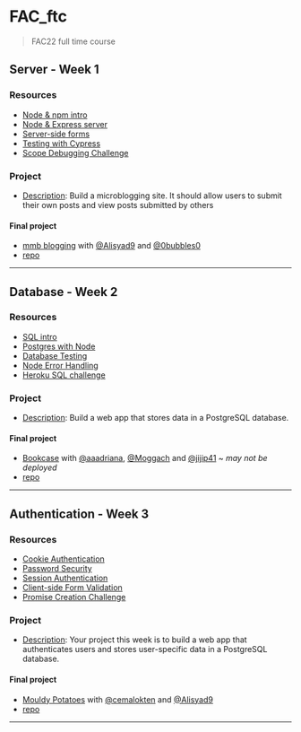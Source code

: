 # FAC_ftc

> FAC22 full time course

## Server - Week 1

### Resources

- [Node & npm intro](https://learn.foundersandcoders.com/workshops/node-npm-intro/)
- [Node & Express server](https://learn.foundersandcoders.com/workshops/node-express-server/)
- [Server-side forms](https://learn.foundersandcoders.com/workshops/server-side-forms/)
- [Testing with Cypress](https://learn.foundersandcoders.com/workshops/cypress-testing/)
- [Scope Debugging Challenge](https://learn.foundersandcoders.com/workshops/scope-challenge/)

### Project

- [Description](https://learn.foundersandcoders.com/course/syllabus/apprenticeship/server/project/): Build a microblogging site. It should allow users to submit their own posts and view posts submitted by others

#### Final project

- [mmb blogging](https://mmb-blog.herokuapp.com/) with [@Alisyad9](https://github.com/Alisyad9) and [@0bubbles0](https://github.com/0bubbles0)
- [repo](https://github.com/fac22/mmb-blogging)

---

## Database - Week 2

### Resources

- [SQL intro](https://learn.foundersandcoders.com/workshops/sql-intro/)
- [Postgres with Node](https://learn.foundersandcoders.com/workshops/node-postgres/)
- [Database Testing](https://learn.foundersandcoders.com/workshops/database-testing/)
- [Node Error Handling](https://learn.foundersandcoders.com/workshops/node-error-handling/)
- [Heroku SQL challenge](https://learn.foundersandcoders.com/workshops/heroku-sql-challenge/)

### Project

- [Description](https://learn.foundersandcoders.com/course/syllabus/apprenticeship/database/project/): Build a web app that stores data in a PostgreSQL database.

#### Final project

- [Bookcase](https://week2-aamj.herokuapp.com/) with [@aaadriana](https://github.com/aaadriana), [@Moggach](https://github.com/Moggach) and [@jijip41](https://github.com/jijip41) ~ _may not be deployed_
- [repo](https://github.com/fac22/week2-AAMJ)

---

## Authentication - Week 3

### Resources

- [Cookie Authentication](https://learn.foundersandcoders.com/workshops/cookie-auth/)
- [Password Security](https://learn.foundersandcoders.com/workshops/password-security/)
- [Session Authentication](https://learn.foundersandcoders.com/workshops/session-auth/)
- [Client-side Form Validation](https://learn.foundersandcoders.com/workshops/form-validation/)
- [Promise Creation Challenge](https://learn.foundersandcoders.com/workshops/creating-promises/)

### Project

- [Description](https://learn.foundersandcoders.com/course/syllabus/apprenticeship/authentication/project/): Your project this week is to build a web app that authenticates users and stores user-specific data in a PostgreSQL database.

#### Final project

- [Mouldy Potatoes](https://mmc12.herokuapp.com) with [@cemalokten](https://github.com/cemalokten) and [@Alisyad9](https://github.com/Alisyad9)
- [repo](https://github.com/fac22/week3-MMC)

---
